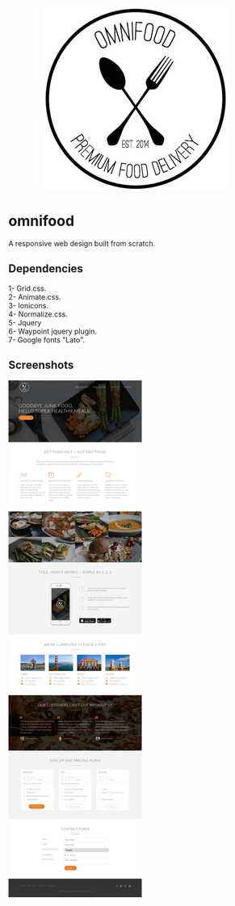 <p align="center">
  <img src="https://github.com/mostafamt/omnifood/blob/master/resources/img/logo.png">
</p>

# omnifood
A responsive web design built from scratch.<br/>

## Dependencies
1- Grid.css.<br/>
2- Animate.css.<br/>
3- Ionicons.<br/>
4- Normalize.css.<br/>
5- Jquery<br/>
6- Waypoint jquery plugin.<br/>
7- Google fonts "Lato".<br/>

## Screenshots
![](https://github.com/mostafamt/omnifood/blob/master/resources/img/fullScreen-min.png)
